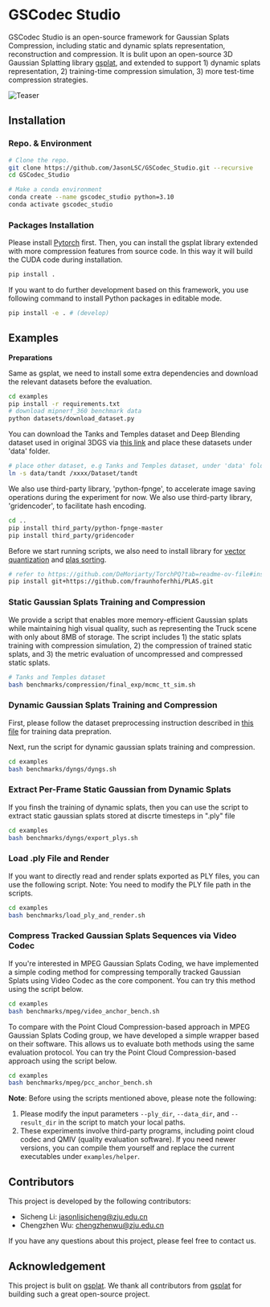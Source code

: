 # GSCodec Studio

GSCodec Studio is an open-source framework for Gaussian Splats Compression, including static and dynamic splats representation, reconstruction and compression. It is bulit upon an open-source 3D Gaussian Splatting library [gsplat](https://github.com/nerfstudio-project/gsplat), and extended to support 1) dynamic splats representation, 2) training-time compression simulation, 3) more test-time compression strategies.

![Teaser](./assets/Teaser.png)

## Installation
### Repo. & Environment
```bash
# Clone the repo.
git clone https://github.com/JasonLSC/GSCodec_Studio.git --recursive
cd GSCodec_Studio

# Make a conda environment
conda create --name gscodec_studio python=3.10
conda activate gscodec_studio
```

### Packages Installation

Please install [Pytorch](https://pytorch.org/get-started/locally/) first. Then, you can install the gsplat library extended with more compression features from source code. In this way it will build the CUDA code during installation.

```bash
pip install .
```

If you want to do further development based on this framework, you use following command to install Python packages in editable mode.
```bash
pip install -e . # (develop)
```

## Examples

**Preparations**

Same as gsplat, we need to install some extra dependencies and download the relevant datasets before the evaluation.

```bash
cd examples
pip install -r requirements.txt
# download mipnerf_360 benchmark data
python datasets/download_dataset.py
```
You can download the Tanks and Temples dataset and Deep Blending dataset used in original 3DGS via [this link](https://repo-sam.inria.fr/fungraph/3d-gaussian-splatting/datasets/input/tandt_db.zip) and place these datasets under 'data' folder.
```bash
# place other dataset, e.g Tanks and Temples dataset, under 'data' folder
ln -s data/tandt /xxxx/Dataset/tandt
```

We also use third-party library, 'python-fpnge', to accelerate image saving operations during the experiment for now. We also use third-party library, 'gridencoder', to facilitate hash encoding.

```bash
cd ..
pip install third_party/python-fpnge-master
pip install third_party/gridencoder
```

Before we start running scripts, we also need to install library for [vector quantization](https://github.com/DeMoriarty/TorchPQ?tab=readme-ov-file#install) and [plas sorting](https://github.com/fraunhoferhhi/PLAS).
```bash
# refer to https://github.com/DeMoriarty/TorchPQ?tab=readme-ov-file#install to see how to install TorchPQ
pip install git+https://github.com/fraunhoferhhi/PLAS.git
```

### Static Gaussian Splats Training and Compression

We provide a script that enables more memory-efficient Gaussian splats while maintaining high visual quality, such as representing the Truck scene with only about 8MB of storage. The script includes 1) the static splats training with compression simulation, 2) the compression of trained static splats, and 3) the metric evaluation of uncompressed and compressed static splats.

```bash
# Tanks and Temples dataset
bash benchmarks/compression/final_exp/mcmc_tt_sim.sh
```

### Dynamic Gaussian Splats Training and Compression

First, please follow the dataset preprocessing instruction described in [this file](mpeg_gsc_utils/multiview_video_preprocess/README.md) for training data prepration.

Next, run the script for dynamic gaussian splats training and compression.
```bash
cd examples
bash benchmarks/dyngs/dyngs.sh
```

### Extract Per-Frame Static Gaussian from Dynamic Splats

If you finsh the training of dynamic splats, then you can use the script to extract static gaussian splats stored at discrte timesteps in ".ply" file
```bash
cd examples
bash benchmarks/dyngs/export_plys.sh
```

### Load .ply File and Render

If you want to directly read and render splats exported as PLY files, you can use the following script.
Note: You need to modify the PLY file path in the scripts.
```bash
cd examples
bash benchmarks/load_ply_and_render.sh
```

### Compress Tracked Gaussian Splats Sequences via Video Codec

If you're interested in MPEG Gaussian Splats Coding, we have implemented a simple coding method for compressing temporally tracked Gaussian Splats using Video Codec as the core component. You can try this method using the script below.
```bash
cd examples
bash benchmarks/mpeg/video_anchor_bench.sh
```

To compare with the Point Cloud Compression-based approach in MPEG Gaussian Splats Coding group, we have developed a simple wrapper based on their software. This allows us to evaluate both methods using the same evaluation protocol. You can try the Point Cloud Compression-based approach using the script below.
```bash
cd examples
bash benchmarks/mpeg/pcc_anchor_bench.sh
```

**Note**: 
Before using the scripts mentioned above, please note the following:
1. Please modify the input parameters ``--ply_dir``, ``--data_dir``, and ``--result_dir`` in the script to match your local paths.
2. These experiments involve third-party programs, including point cloud codec and QMIV (quality evaluation software). If you need newer versions, you can compile them yourself and replace the current executables under ``examples/helper``.

## Contributors

This project is developed by the following contributors:

- Sicheng Li: jasonlisicheng@zju.edu.cn
- Chengzhen Wu: chengzhenwu@zju.edu.cn

If you have any questions about this project, please feel free to contact us.

## Acknowledgement
This project is bulit on [gsplat](https://github.com/nerfstudio-project/gsplat). We thank all contributors from [gsplat](https://github.com/nerfstudio-project/gsplat) for building such a great open-source project.